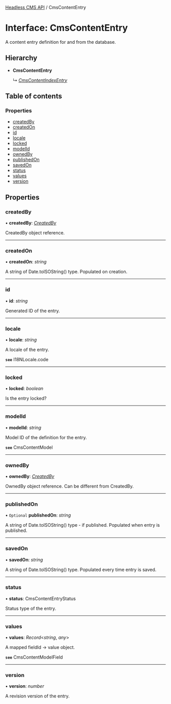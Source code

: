 [Headless CMS API](../index) / CmsContentEntry

# Interface: CmsContentEntry

A content entry definition for and from the database.

## Hierarchy

* **CmsContentEntry**

  ↳ [*CmsContentIndexEntry*](cmscontentindexentry.md)

## Table of contents

### Properties

- [createdBy](cmscontententry.md#createdby)
- [createdOn](cmscontententry.md#createdon)
- [id](cmscontententry.md#id)
- [locale](cmscontententry.md#locale)
- [locked](cmscontententry.md#locked)
- [modelId](cmscontententry.md#modelid)
- [ownedBy](cmscontententry.md#ownedby)
- [publishedOn](cmscontententry.md#publishedon)
- [savedOn](cmscontententry.md#savedon)
- [status](cmscontententry.md#status)
- [values](cmscontententry.md#values)
- [version](cmscontententry.md#version)

## Properties

### createdBy

• **createdBy**: [*CreatedBy*](createdby.md)

CreatedBy object reference.

___

### createdOn

• **createdOn**: *string*

A string of Date.toISOString() type.
Populated on creation.

___

### id

• **id**: *string*

Generated ID of the entry.

___

### locale

• **locale**: *string*

A locale of the entry.

**`see`** I18NLocale.code

___

### locked

• **locked**: *boolean*

Is the entry locked?

___

### modelId

• **modelId**: *string*

Model ID of the definition for the entry.

**`see`** CmsContentModel

___

### ownedBy

• **ownedBy**: [*CreatedBy*](createdby.md)

OwnedBy object reference. Can be different from CreatedBy.

___

### publishedOn

• `Optional` **publishedOn**: *string*

A string of Date.toISOString() type - if published.
Populated when entry is published.

___

### savedOn

• **savedOn**: *string*

A string of Date.toISOString() type.
Populated every time entry is saved.

___

### status

• **status**: CmsContentEntryStatus

Status type of the entry.

___

### values

• **values**: *Record*<*string*, *any*\>

A mapped fieldId -> value object.

**`see`** CmsContentModelField

___

### version

• **version**: *number*

A revision version of the entry.
